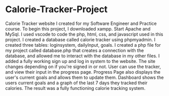 # Calorie-Tracker-Project
Calorie Tracker website I created for my Software Engineer and Practice course.
To begin this project, I downloaded xampp.
Start Apache and MySql.
I used vscode to code the php, html, css, and javascript used in this project.
I created a database called calorie tracker using phpmyadmin.
I created three tables: loginsystem, dailyInput, goals.
I created a php file for my project called database.php that creates a connection with the database, and allowed me to interact with the database in my other files.
I added a fully working sign up and log in system to the website. The site changes depending on if you're signed in or not.
User can use the tracker, and view their input in the progress page.
Progress Page also displays the user's current goals and allows them to update them.
Dashboard shows the users current goals and a graph of the last 7 days they tracked their calories.
The result was a fully functioning calorie tracking system.
